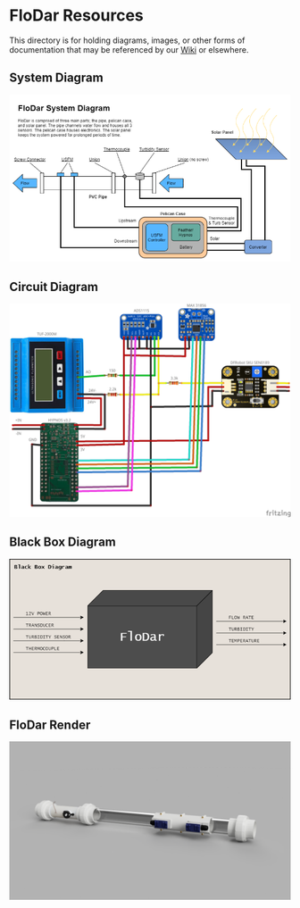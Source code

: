 # FloDar Resources

This directory is for holding diagrams, images, or other forms of documentation that may be referenced by our [Wiki](https://github.com/OPEnSLab-OSU/OPEnS-Lab-Home/wiki/FloDar) or elsewhere.

## System Diagram

![FloDarSystemDiagram](https://github.com/OPEnSLab-OSU/FloDar/blob/main/Resources/FloDarSystemDiagram.png)

## Circuit Diagram

![CircuitDiagram](https://github.com/OPEnSLab-OSU/FloDar/blob/main/Resources/CircuitDiagram.png)

## Black Box Diagram
![Black Box Diagram](https://github.com/OPEnSLab-OSU/FloDar/blob/main/Resources/BlackBox.png)

## FloDar Render
![FloDar Render](https://github.com/OPEnSLab-OSU/FloDar/blob/main/Resources/Full_Pipe_and_Casing_Render.png)
